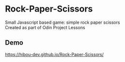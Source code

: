# Rock-Paper-Scissors
Small Javascript based game: simple rock paper scissors
<br>
Created as part of Odin Project Lessons

## Demo
https://hibou-dev.github.io/Rock-Paper-Scissors/
